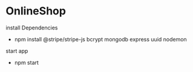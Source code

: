# OnlineShop

install Dependencies 

- npm install @stripe/stripe-js bcrypt mongodb express uuid nodemon

start app

- npm start
